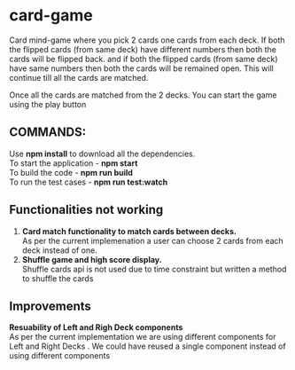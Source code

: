 # card-game

Card mind-game where you pick 2 cards one cards from each deck.
If both the flipped cards (from same deck) have different numbers then both the cards will be flipped back.
and if both the flipped cards (from same deck) have same numbers then both the cards will be remained open.
This will continue till all the cards are matched.

Once all the cards are matched from the 2 decks. You can start the game using the play button

## COMMANDS:
Use **npm install** to download all the dependencies. <br/>
To start the application - **npm start**  <br/>
To build the code - **npm run build** <br/>
To run the test cases - **npm run test:watch**

## Functionalities not working
1. **Card match functionality to match cards between decks.** <br/>
    As per the current implemenation a user can choose 2 cards from each deck instead of one.  <br/>
2. **Shuffle game and high score display.** <br/>
    Shuffle cards api is not used due to time constraint but written a method to shuffle the cards <br/>
    

## Improvements
**Resuability of Left and Righ Deck components**<br/>
As per the current implementation we are using different components for Left and Right Decks . We could have reused a single component instead of using different components  
